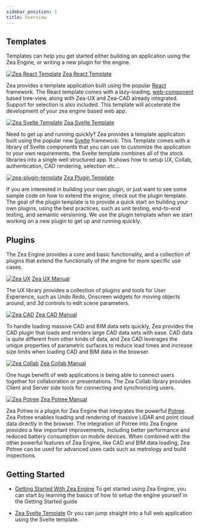 ```yaml
---
sidebar_position: 1
title: Overview
---
```


## Templates

Templates can help you get started either building an application using the Zea Engine, or writing a new plugin for the engine.

<section class="cards-large">

<div class="card-large" markdown="1">

[![Zea React Template](/img/card-icons/zea-react-template.png ":class=cardImg-large")](https://github.com/ZeaInc/zea-react-template)
[Zea React Template](https://github.com/ZeaInc/zea-react-template ":class=cardTitle-large")

Zea provides a template application built using the popular [React](https://reactjs.org/) framework. The React template comes with a lazy-loading, [web-component](https://developer.mozilla.org/en-US/docs/Web/Web_Components) based tree-view, along with Zea-UX and Zea-CAD already integrated. Support for selection is also included. This template will accelerate the development of your zea engine based web app.

 </div>
 
<div class="card-large" markdown="1">

[![Zea Svelte Template](/img/misc/zea-svelte-template.jpg ":class=cardImg-large")](https://github.com/ZeaInc/zea-svelte-template)
[Zea Svelte Template](https://github.com/ZeaInc/zea-svelte-template ":class=cardTitle-large")

Need to get up and running quickly? Zea provides a template application built using the popular new [Svelte](https://svelte.dev/) framework. This Template comes with a library of Svelte components that you can use to customize the application to your own requirements.
the Svelte template combines all of the stock libraries into a single well structured app. It shows how to setup UX, Collab, authentication, CAD rendering, selection etc...

 </div>

<div class="card-large" markdown="1">

[![zea-plugin-template](/img/misc/zea-plugin-template.png ":class=cardImg-large")](https://github.com/ZeaInc/zea-plugin-template)
[Zea Plugin Template](https://github.com/ZeaInc/zea-plugin-template ":class=cardTitle-large")

If you are interested in building your own plugin, or just want to see some sample code on how to extend the engine, check out the plugin template. The goal of the plugin template is to provide a quick start on building your own plugins, using the best practices, such as unit testing, end-to-end testing, and semantic versioning. We use the plugin template when we start working on a new plugin to get up and running quickly.

 </div>

</section>

## Plugins

The Zea Engine provides a core and basic functionality, and a collection of plugins that extend the functionally of the engine for more specific use cases.

<section class="cards-large">

<div class="card-large" markdown="1">

[![Zea UX](/img/misc/ux-handles.jpg ":class=cardImg-large")](https://docs.zea.live/zea-ux/)
[Zea UX Manual](https://docs.zea.live/zea-ux/ ":class=cardTitle-large")

The UX library provides a collection of plugins and tools for User Experience, such as Undo Redo, Onscreen widgets for moving objects around, and 3d controls to edit scene parameters.

</div>

<div class="card-large" markdown="1">

[![Zea CAD](/img/misc/4x4.jpg ":class=cardImg-large")](https://docs.zea.live/zea-cad/)
[Zea CAD Manual](https://docs.zea.live/zea-cad/ ":class=cardTitle-large")

To handle loading massive CAD and BIM data sets quickly, Zea provides the CAD plugin that loads and renders large CAD data sets with ease. CAD data is quite different from other kinds of data, and Zea CAD leverages the unique properties of parametric surfaces to reduce load times and increase size limits when loading CAD and BIM data in the browser.

 </div>

<div class="card-large" markdown="1">

[![Zea Collab](/img/misc/vr-collaboration.jpg ":class=cardImg-large")](https://docs.zea.live/zea-collab/)
[Zea Collab Manual](https://docs.zea.live/zea-collab/ ":class=cardTitle-large")

One huge benefit of web applications is being able to connect users together for collaboration or presentations. The Zea Collab library provides Client and Server side tools for connecting and synchronizing users.

 </div>

<div class="card-large" markdown="1">

[![Zea Potree](/img/misc/zea-pointclouds.jpg ":class=cardImg-large")](https://docs.zea.live/zea-potree/)
[Zea Potree Manual](https://docs.zea.live/zea-potree/ ":class=cardTitle-large")

Zea Potree is a plugin for Zea Engine that integrates the powerful [Potree](https://github.com/potree/potree/). Zea Potree enables loading and rendering of massive LiDAR and point cloud data directly in the browser. The integration of Potree into Zea Engine provides a few important improvements, including better performance and reduced battery consumption on mobile devices. When combined with the other powerful features of Zea Engine, like CAD and BIM data loading, Zea Potree can be used for advanced uses cads such as metrology and build inspections.

 </div>

</section>

## Getting Started

- [Getting Started With Zea Engine](../Manual/Getting-Started/getting-started-overview.md)
  To get started using Zea Engine, you can start by learning the basics of how to setup the engine yourself in the Getting Started guide

- [Zea Svelte Template](https://github.com/ZeaInc/zea-svelte-template)
  Or you can jump straight into a full web application using the Svelte template.
